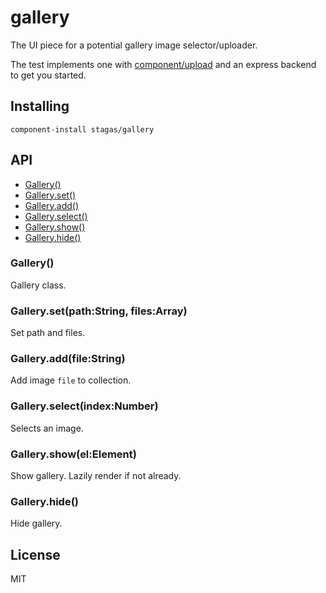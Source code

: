 
# gallery

The UI piece for a potential gallery image selector/uploader.

The test implements one with [component/upload](https://github.com/component/upload) and an express backend to get you started.

## Installing

`component-install stagas/gallery`

## API

  - [Gallery()](#gallery)
  - [Gallery.set()](#gallerysetpathstringfilesarray)
  - [Gallery.add()](#galleryaddfilestring)
  - [Gallery.select()](#galleryselectindexnumber)
  - [Gallery.show()](#galleryshowelelement)
  - [Gallery.hide()](#galleryhide)

### Gallery()

  Gallery class.

### Gallery.set(path:String, files:Array)

  Set path and files.

### Gallery.add(file:String)

  Add image `file` to collection.

### Gallery.select(index:Number)

  Selects an image.

### Gallery.show(el:Element)

  Show gallery. Lazily render if not already.

### Gallery.hide()

  Hide gallery.

## License

MIT
